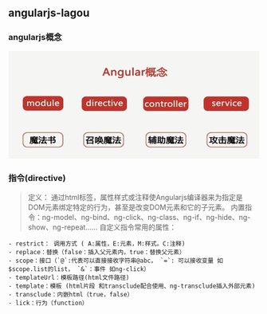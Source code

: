 ## angularjs-lagou

### angularjs概念

<img src="other/angularjs概念.png" alt="angularjs概念">

### 指令(directive)
 
 > 定义： 通过html标签，属性样式或注释使Angularjs编译器来为指定是DOM元素绑定特定的行为，甚至是改变DOM元素和它的子元素。
 > 内置指令：ng-model、ng-bind、ng-click、ng-class、ng-if、ng-hide、ng-show、ng-repeat……
 > 自定义指令常用的属性： 

 	- restrict： 调用方式 ( A:属性，E:元素，M:样式。C:注释)
 	- replace：替换（false：插入父元素内，true：替换父元素）
 	- scope：接口（`@`:代表可以直接接收字符串@abc， `=`: 可以接收变量 如$scope.list的list， `&`：事件 如ng-click）
 	- templateUrl：模板路径(html文件路径)
 	- template：模板 (html片段 和transclude配合使用、ng-transclude插入外部元素)
 	- transclude：内嵌html（true，false）
 	- lick：行为（function）